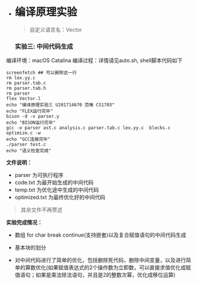 + # 编译原理实验

	> 自定义语言名：Vector

	### 实验三: 中间代码生成

编译环境：macOS Catalina
编译过程：详情请见auto.sh, shell脚本代码如下

```shell
screenfetch ## 可以删除这一行
rm lex.yy.c
rm parser.tab.c
rm parser.tab.h
rm parser
flex Vector.l
echo "编译原理实验三 U201714670 范唯 CS1703"
echo "FLEX运行完毕"
bison -d -v parser.y
echo "BISON运行完毕"
gcc -o parser ast.c analysis.c parser.tab.c lex.yy.c  blocks.c optimize.c -w
echo "GCC连接完毕"
./parser test.c
echo "语义检查完成"
```

**文件说明：**

+ parser 为可执行程序
+ code.txt 为最开始生成的中间代码
+ temp.txt 为优化途中生成的中间代码
+ optimized.txt 为最终优化好的中间代码

> 其余文件不再赘述



**实验完成情况：**

+ 数组 for char break continue(支持嵌套)以及复合赋值语句的中间代码生成

+ 基本块的划分

+ 对中间代码进行了简单的优化，包括删除死代码，删除中间变量，以及进行简单的算数优化(如果赋值表达式的2个操作数为立即数，可以直接求值优化成赋值语句；如果是乘法除法语句，并且是2的整数次幂，优化成移位运算)

